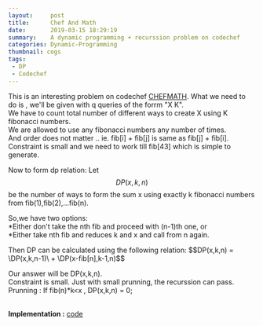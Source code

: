 ```yaml
---
layout:     post
title:      Chef And Math
date:       2019-03-15 18:29:19
summary:    A dynamic programming + recurssion problem on codechef
categories: Dynamic-Programming
thumbnail: cogs
tags:
 - DP 
 - Codechef
---
```


This is an interesting problem on codechef [CHEFMATH](https://www.codechef.com/problems/CHEFMATH).
What we need to do is , we'll be given with q queries of the forrm "X K".</br>
We have to count total number of different ways to create X using K fibonacci numbers.</br>
We are allowed to use any fibonacci numbers any number of times.</br>
And order does not matter .. ie. fib[i] + fib[j] is same as fib[j] + fib[i].</br>
Constraint is small and we need to work till fib[43] which is simple to generate.

Now to form dp relation:
Let $$DP(x,k,n)$$ be the number of ways to form the sum x using exactly k fibonacci numbers from fib(1),fib(2),…fib(n).</br>

So,we have two options:</br> 
 *Either don't take the nth fib and proceed with (n-1)th one, or</br>
 *Either take nth fib and reduces k and x and call from n again.</br>

Then DP can be calculated using the following relation:
\$$DP(x,k,n) = \DP(x,k,n-1)\ + \DP(x-fib[n],k-1,n)$$

Our answer will be DP(x,k,n).</br>
Constraint is small. Just with small prunning, the recurssion can pass.</br>
Prunning : If fib(n)*k<x , DP(x,k,n) = 0;</br></br> 

**Implementation :** [code](https://ideone.com/qQpz5f)

